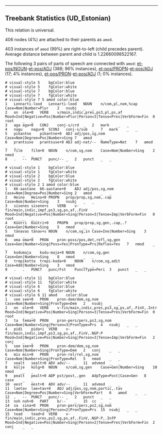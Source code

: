 

--------------------------------------------------------------------------------

## Treebank Statistics (UD_Estonian)

This relation is universal.

406 nodes (4%) are attached to their parents as `amod`.

403 instances of `amod` (99%) are right-to-left (child precedes parent).
Average distance between parent and child is 1.22660098522167.

The following 3 pairs of parts of speech are connected with `amod`: [et-pos/NOUN]()-[et-pos/ADJ]() (388; 96% instances), [et-pos/PROPN]()-[et-pos/ADJ]() (17; 4% instances), [et-pos/PRON]()-[et-pos/ADJ]() (1; 0% instances).


~~~ conllu
# visual-style 5	bgColor:blue
# visual-style 5	fgColor:white
# visual-style 7	bgColor:blue
# visual-style 7	fgColor:white
# visual-style 7 5 amod	color:blue
1	Lennarti-lood	Lennarti-lood	NOUN	n/com,pl,nom,%cap	Case=Nom|Number=Plur	2	nsubj	_	_
2	on	ole+0	VERB	v/main,indic,pres,ps3,pl,ps,af	Mood=Ind|Negative=Pos|Number=Plur|Person=3|Tense=Pres|VerbForm=Fin	0	root	_	_
3	aga	aga+0	CONJ	conj-s/crd	_	2	mark	_	_
4	nagu	nagu+0	SCONJ	conj-s/sub	_	7	mark	_	_
5	pikantne	pikantne+0	ADJ	adj/pos,sg,nom	Case=Nom|Degree=Pos|Number=Sing	7	amod	_	_
6	prantsuse	prantsuse+0	ADJ	adj-nat/--	NameType=Nat	7	amod	_	_
7	film	film+0	NOUN	n/com,sg,nom	Case=Nom|Number=Sing	2	nmod	_	_
8	.	--	PUNCT	punc/--	_	2	punct	_	_

~~~


~~~ conllu
# visual-style 1	bgColor:blue
# visual-style 1	fgColor:white
# visual-style 2	bgColor:blue
# visual-style 2	fgColor:white
# visual-style 2 1 amod	color:blue
1	66-aastane	66-aastane+0	ADJ	adj/pos,sg,nom	Case=Nom|Degree=Pos|Number=Sing	2	amod	_	_
2	Heino	Heino+0	PROPN	prop/prop,sg,nom,.cap	Case=Nom|Number=Sing	3	nsubj	_	_
3	sisenes	sisene+s	VERB	v-fin/main,indic,impf,ps3,sg,ps,af,.FinV	Mood=Ind|Negative=Pos|Number=Sing|Person=3|Tense=Imp|VerbForm=Fin	0	root	_	_
4	Küütri	Küütri+0	PROPN	prop/prop,sg,gen,.cap,.?	Case=Gen|Number=Sing	5	nmod	_	_
5	tänavas	tänav+s	NOUN	n/com,sg,in	Case=Ine|Number=Sing	3	nmod	_	_
6	oma	oma+0	PRON	pron-poss/pos,det,refl,sg,gen	Case=Gen|Number=Sing|Poss=Yes|PronType=Prs|Reflex=Yes	7	nmod	_	_
7	kodumaja	kodu-maja+0	NOUN	n/com,sg,gen	Case=Gen|Number=Sing	8	nmod	_	_
8	trepikotta	trepi-koda+0	NOUN	n/com,sg,adit	Case=Add|Number=Sing	3	nmod	_	_
9	.	.	PUNCT	punc/Fst	PunctType=Peri	3	punct	_	_

~~~


~~~ conllu
# visual-style 11	bgColor:blue
# visual-style 11	fgColor:white
# visual-style 6	bgColor:blue
# visual-style 6	fgColor:white
# visual-style 6 11 amod	color:blue
1	see	see+0	PRON	pron-dem/dem,sg,nom	Case=Nom|Number=Sing|PronType=Dem	2	nsubj	_	_
2	on	ole+0	VERB	v-fin/main,indic,pres,ps3,sg,ps,af,.FinV,.Intr	Mood=Ind|Negative=Pos|Number=Sing|Person=3|Tense=Pres|VerbForm=Fin	0	root	_	_
3	ta	tema+0	PRON	pron-pers/pers,ps3,sg,nom	Case=Nom|Number=Sing|Person=3|PronType=Prs	4	nsubj	_	_
4	pidi	pida+i	VERB	v-fin/main,indic,impf,ps3,sg,ps,af,.FinV,.NGP-P	Mood=Ind|Negative=Pos|Number=Sing|Person=3|Tense=Imp|VerbForm=Fin	2	conj	_	_
5	see	see+0	PRON	pron-dem/dem,sg,nom	Case=Nom|Number=Sing|PronType=Dem	2	conj	_	_
6	mis	mis+0	PRON	pron-rel/rel,sg,nom	Case=Nom|Number=Sing|PronType=Rel	5	nmod	_	_
7	sealt	sealt+0	ADV	adv/--	_	11	advmod	_	_
8	külje	külg+0	NOUN	n/com,sg,gen	Case=Gen|Number=Sing	10	nmod	_	_
9	pealt	pealt+0	ADP	pst/post,.gen	AdpType=Post|Case=Gen	8	case	_	_
10	eest	eest+0	ADV	adv/--	_	11	advmod	_	_
11	laetav	lae=tav+0	ADJ	adj/pos,sg,nom,partic,.tav	Case=Nom|Degree=Pos|Number=Sing|VerbForm=Part	6	amod	_	_
12	,	--	PUNCT	punc/--	_	2	punct	_	_
13	noh	noh+0	PART	b/--	_	15	cc	_	_
14	sa	sina+0	PRON	pron-pers/pers,ps2,sg,nom	Case=Nom|Number=Sing|Person=2|PronType=Prs	15	nsubj	_	_
15	tead	tead+d	VERB	v-fin/main,indic,pres,ps2,sg,ps,af,.FinV,.NGP-P,.InfP	Mood=Ind|Negative=Pos|Number=Sing|Person=2|Tense=Pres|VerbForm=Fin	2	conj	_	_

~~~


